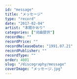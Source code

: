 ```yaml
---
id: "message"
title: "メッセージ"
type: "record"
date: "2017-02-04"
artist: "本間かおり"
categories: ["词曲提供"]
recordNo: ""
recordPrice: ""
recordReleaseDate: "1991.07.21"
recordPublisher: ""
recordType: ""
order: 4001
slug: "/discography/message"
coverImage: "メッセージ.jpg"
---
```




